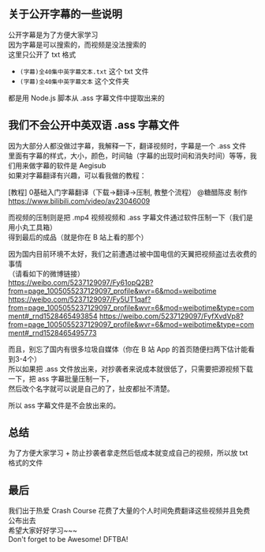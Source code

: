 ## 关于公开字幕的一些说明
公开字幕是为了方便大家学习   
因为字幕是可以搜索的，而视频是没法搜索的   
这里只公开了 txt 格式    

* `(字幕)全40集中英字幕文本.txt`  这个 txt 文件
* `(字幕)全40集中英字幕文本` 这个文件夹     

都是用 Node.js 脚本从 .ass 字幕文件中提取出来的    

## 我们不会公开中英双语 .ass 字幕文件   

因为大部分人都没做过字幕，我解释一下，翻译视频时，字幕是一个 .ass 文件   
里面有字幕的样式，大小，颜色，时间轴（字幕的出现时间和消失时间）等等，我们用来做字幕的软件是 Aegisub    
如果对字幕翻译有兴趣，可以看我做的教程：   

[教程] 0基础入门字幕翻译（下载->翻译->压制, 教整个流程） @糖醋陈皮 制作   
https://www.bilibili.com/video/av23046009     


而视频的压制则是把 .mp4 视频视频和 .ass 字幕文件通过软件压制一下（我们是用小丸工具箱）   
得到最后的成品（就是你在 B 站上看的那个）         

因为国内目前环境不太好，我们之前遭遇过被中国电信的天翼把视频盗过去收费的事情        
（请看如下的微博链接）     
https://weibo.com/5237129097/Fy61opQ2B?from=page_1005055237129097_profile&wvr=6&mod=weibotime
https://weibo.com/5237129097/Fy5UT1qaf?from=page_1005055237129097_profile&wvr=6&mod=weibotime&type=comment#_rnd1528465493854
https://weibo.com/5237129097/FyfXvdVp8?from=page_1005055237129097_profile&wvr=6&mod=weibotime&type=comment#_rnd1528465495773

而且，别忘了国内有很多垃圾自媒体（你在 B 站 App 的首页随便扫两下估计能看到3-4个）     
所以如果把 .ass 文件放出来，对抄袭者来说成本就很低了，只需要把源视频下载一下，把 ass 字幕批量压制一下，   
然后改个名字就可以说是自己的了，扯皮都扯不清楚。    

所以 ass 字幕文件是不会放出来的。     

## 总结
为了方便大家学习 + 防止抄袭者拿走然后低成本就变成自己的视频，所以放 txt 格式的文件     

## 最后
我们出于热爱 Crash Course 花费了大量的个人时间免费翻译这些视频并且免费公布出去       
希望大家好好学习~~~     
Don't forget to be Awesome! DFTBA!  
